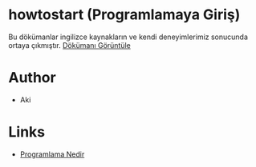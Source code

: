 # howtostart (Programlamaya Giriş)
Bu dökümanlar ingilizce kaynakların ve kendi deneyimlerimiz sonucunda
ortaya çıkmıştır.  [Dökümanı Görüntüle](kodbilen.com)

# Author
- Aki

# Links
- [Programlama Nedir](Example.com/what)